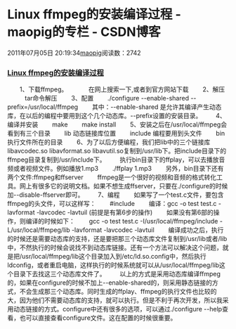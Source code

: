 # Linux ffmpeg的安装编译过程 - maopig的专栏 - CSDN博客
2011年07月05日 20:19:34[maopig](https://me.csdn.net/maopig)阅读数：2742
### [Linux ffmpeg的安装编译过程](http://blog.csdn.net/sunjing/article/details/5457474)
　　1、下载ffmpeg。
　  　  在网上搜索一下,或者到官方网站下载
　　2、解压
　　   tar命令解压
　　3、配置
　　./configure --enable-shared --prefix=/usr/local/ffmpeg
　　其中：--enable-shared 是允许其编译产生动态库，在以后的编程中要用到这个几个动态库。--prefix设置的安装目录。
　　4、编译并安装
　　make
　　make install
　　5、安装之后在/usr/local/ffmpeg会看到有三个目录
　　lib 动态链接库位置
　　include 编程要用到头文件
　　bin 执行文件所在的目录
　　6、为了以后方便编程，我们把lib中的三个链接库libavcodec.so libavformat.so libavutil.so复制到/usr/lib下。把include目录下的ffmpeg目录复制到/usr/include下。
　　执行bin目录下的ffplay，可以去播放音频或者视频文件。例如播放1.mp3
　　./ffplay 1.mp3
　　另外，bin目录下还有两个文件:ffmpeg和ffserver
　　ffmpeg是一个很好的视频和音频的格式转化工具。网上有很多它的说明文档。如果不想生成ffserver，只要在./configure的时候加--disable-ffserver即可。
　　7、编程
　　如果写了一个test.c文件，要包含ffmpeg的头文件，可以这样写：
　　#include 
　　编译：gcc -o test test.c -lavformat -lavcodec -lavtuil (前提是有第6步的操作)
　　如果没有第6部的操作，则编译的时候如下：
　　gcc -o test test.c -I/usr/local/ffmpeg/include -L/usr/local/ffmpeg/lib -lavformat -lavcodec -lavtuil
　　编译成功之后，执行的时候还是需要动态库的支持，还是要把那三个动态库文件复制到/usr/lib或者/lib中，不然执行的时候会说找不到动态库链接。还有一个方法可以解决这个问题，就是把/usr/local/ffmpeg/lib这个目录加入到/etc/ld.so.config中，然后执行ldconfig，或者重启电脑，这样执行的时候系统就可以从/usr/local/ffmpeg/lib这个目录下去找这三个动态库文件了。
　　以上的方式是采用动态库编译ffmpeg的，如果在configure的时候不加上--enable-shared的，则采用静态链接的方式，不会生成那三个动态库。同时生成的ffplay、ffmpeg的执行文件也比较的大，因为他们不需要动态库的支持，就可以执行。但是不利于再次开发，所以我采用动态链接的方式。configure中还有很多的选项，可以通过./configure --help查看，也可以直接查看configure文件。这在配置的时候很重要。
